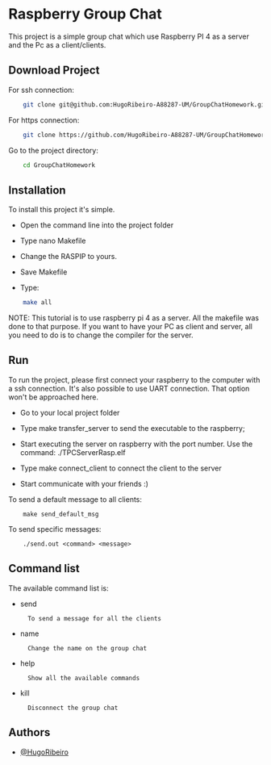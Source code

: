 
# Raspberry Group Chat

This project is a simple group chat which use Raspberry PI 4 as a server and 
the Pc as a client/clients.




## Download Project

For ssh connection:
```bash
    git clone git@github.com:HugoRibeiro-A88287-UM/GroupChatHomework.git
```

For https connection:
```bash
    git clone https://github.com/HugoRibeiro-A88287-UM/GroupChatHomework.git
```

Go to the project directory:

```bash
    cd GroupChatHomework
```
## Installation

To install this project it's simple. 

* Open the command line into the project folder

* Type nano Makefile

* Change the RASPIP to yours.

* Save Makefile

* Type: 
```bash
	make all
```

NOTE: 
    This tutorial is to use raspberry pi 4 as a server. All the makefile was done to that purpose. 
    If you want to have your PC as client and server, all you need to do is to change the compiler
    for the server.


## Run 

To run the project, please first connect your raspberry to the computer with
a ssh connection. It's also possible to use UART connection. 
That option won't be approached here.

* Go to your local project folder

* Type make transfer_server to send the executable to the raspberry;

* Start executing the server on raspberry with the port number.
    Use the command: ./TPCServerRasp.elf <PORT> 

* Type make connect_client to connect the client to the server

* Start communicate with your friends :)



To send a default message to all clients:


        make send_default_msg 
    
To send specific messages:

        ./send.out <command> <message> 




## Command list

The available command list is:

* send 

        To send a message for all the clients

* name

        Change the name on the group chat

* help

        Show all the available commands

* kill

        Disconnect the group chat
## Authors

- [@HugoRibeiro](https://github.com/HugoRibeiro-A88287-UM/)


